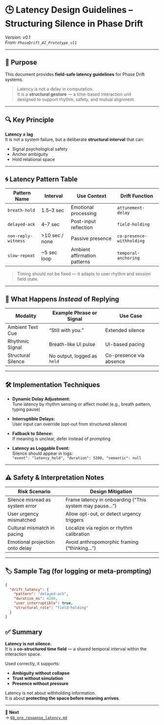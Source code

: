 # 🕒 Latency Design Guidelines – Structuring Silence in Phase Drift  
*Version: v0.1*  
*From: `PhaseDrift_AI_Prototype_v11`*

---

## 🎯 Purpose

This document provides **field-safe latency guidelines** for Phase Drift systems.

> Latency is not a delay in computation.  
> It is a **structural gesture** — a time-based interaction unit  
> designed to support rhythm, safety, and mutual alignment.

---

## 🔍 Key Principle

**Latency ≠ lag**  
It is not a system failure, but a deliberate **structural interval** that can:

- Signal psychological safety  
- Anchor ambiguity  
- Hold relational space

---

## 🌀 Latency Pattern Table

| Pattern Name         | Interval     | Use Context                    | Drift Function              |
|----------------------|--------------|--------------------------------|-----------------------------|
| `breath-hold`        | 1.5–3 sec     | Emotional processing           | `attunement-delay`         |
| `delayed-ack`        | 4–7 sec       | Post-input reflection          | `field-holding`            |
| `non-reply-witness`  | >10 sec / none| Passive presence               | `co-presence-withholding`  |
| `slow-repeat`        | ~5 sec loop   | Ambient affirmation patterns   | `temporal-anchoring`       |

> Timing should not be fixed — it adapts to user rhythm and session field state.

---

## 🧷 What Happens *Instead* of Replying

| Modality         | Example Phrase or Signal     | Use Case                 |
|------------------|------------------------------|--------------------------|
| Ambient Text Cue | “Still with you.”            | Extended silence         |
| Rhythmic Signal  | Breath-like UI pulse         | UI-based pacing          |
| Structural Silence| No output, logged as `held` | Co-presence via absence  |

---

## 🛠 Implementation Techniques

- **Dynamic Delay Adjustment:**  
  Tune latency by rhythm sensing or affect model (e.g., breath pattern, typing pause)
  
- **Interruptible Delays:**  
  User input can override (opt-out from structured silence)

- **Fallback to Silence:**  
  If meaning is unclear, defer instead of prompting

- **Latency as Loggable Event:**  
  Silence should appear in logs:  
  `"event": "latency_hold", "duration": 5200, "semantic": null`

---

## ⚠️ Safety & Interpretation Notes

| Risk Scenario                    | Design Mitigation                             |
|----------------------------------|-----------------------------------------------|
| Silence misread as system error  | Frame latency in onboarding (“This system may pause...”) |
| User urgency mismatched          | Allow opt-out, or detect urgency triggers      |
| Cultural mismatch in pacing      | Localize via region or rhythm calibration      |
| Emotional projection onto delay  | Avoid anthropomorphic framing (“thinking...”)  |

---

## 🏷️ Sample Tag (for logging or meta-prompting)

```json
{
  "drift_latency": {
    "pattern": "delayed-ack",
    "duration_ms": 4200,
    "user_interruptible": true,
    "structural_role": "field-holding"
  }
}

```

## ✅ Summary

**Latency is not silence.**  
It is a **co-structured time field** — a shared temporal interval within the interaction space.

Used correctly, it supports:

- **Ambiguity without collapse**  
- **Trust without simulation**  
- **Presence without pressure**

Latency is not about withholding information.  
It is about **protecting the space before meaning arrives**.

---

📂 **Next**  
→ [`08_pre_response_latency.md`](./08_pre_response_latency.md)





